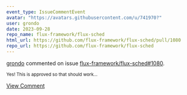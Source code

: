 ```yaml
---
event_type: IssueCommentEvent
avatar: "https://avatars.githubusercontent.com/u/741970?"
user: grondo
date: 2023-09-28
repo_name: flux-framework/flux-sched
html_url: https://github.com/flux-framework/flux-sched/pull/1080
repo_url: https://github.com/flux-framework/flux-sched
---
```


<a href='https://github.com/grondo' target='_blank'>grondo</a> commented on issue <a href='https://github.com/flux-framework/flux-sched/pull/1080' target='_blank'>flux-framework/flux-sched#1080</a>.

<small>Yes! This is approved so that should work...</small>

<a href='https://github.com/flux-framework/flux-sched/pull/1080' target='_blank'>View Comment</a>